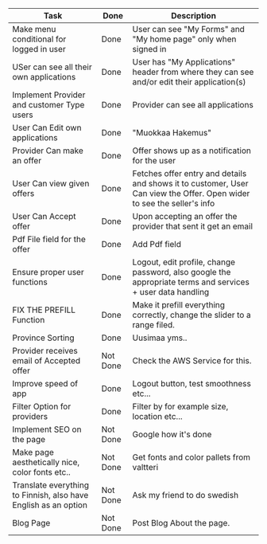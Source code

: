 | Task                                                            | Done     | Description                                                                                                            |
| --------------------------------------------------------------- | -------- | ---------------------------------------------------------------------------------------------------------------------- |
| Make menu conditional for logged in user                        | Done     | User can see "My Forms" and "My home page" only when signed in                                                         |
| USer can see all their own applications                         | Done     | User has "My Applications" header from where they can see and/or edit their application(s)                             |
| Implement Provider and customer Type users                      | Done     | Provider can see all applications                                                                                      |
| User Can Edit own applications                                  | Done     | "Muokkaa Hakemus"                                                                                                      |
| Provider Can make an offer                                      | Done     | Offer shows up as a notification for the user                                                                          |
| User Can view given offers                                      | Done     | Fetches offer entry and details and shows it to customer, User Can view the Offer. Open wider to see the seller's info |
| User Can Accept offer                                           | Done     | Upon accepting an offer the provider that sent it get an email                                                         |
| Pdf File field for the offer                                    | Done     | Add Pdf field                                                                                                          |
| Ensure proper user functions                                    | Done     | Logout, edit profile, change password, also google the appropriate terms and services + user data handling             |
| FIX THE PREFILL Function                                        | Done     | Make it prefill everything correctly, change the slider to a range filed.                                              |
| Province Sorting                                                | Done     | Uusimaa yms..                                                                                                          |
| Provider receives email of Accepted offer                       | Not Done | Check the AWS Service for this.                                                                                        |
| Improve speed of app                                            | Done     | Logout button, test smoothness etc...                                                                                  |
| Filter Option for providers                                     | Done     | Filter by for example size, location etc...                                                                            |
| Implement SEO on the page                                       | Not Done | Google how it's done                                                                                                   |
| Make page aesthetically nice, color fonts etc..                 | Not Done | Get fonts and color pallets from valtteri                                                                              |
| Translate everything to Finnish, also have English as an option | Not Done | Ask my friend to do swedish                                                                                            |
| Blog Page                                                       | Not Done | Post Blog About the page.                                                                                              |
